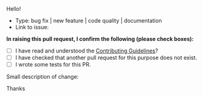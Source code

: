 Hello!

* Type: bug fix | new feature | code quality | documentation
* Link to issue:

**In raising this pull request, I confirm the following (please check boxes):**

- [ ] I have read and understood the [Contributing Guidelines](/CONTRIBUTING.md)?
- [ ] I have checked that another pull request for this purpose does not exist.
- [ ] I wrote some tests for this PR.

Small description of change:

Thanks

